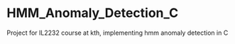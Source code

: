 # HMM_Anomaly_Detection_C
 Project for IL2232 course at kth, implementing hmm anomaly detection in C
